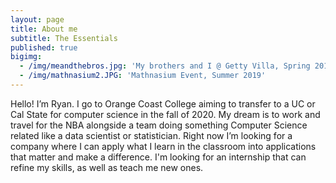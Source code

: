 ```yaml
---
layout: page
title: About me
subtitle: The Essentials
published: true
bigimg:
  - /img/meandthebros.jpg: 'My brothers and I @ Getty Villa, Spring 2019'
  - /img/mathnasium2.JPG: 'Mathnasium Event, Summer 2019'
---
```





Hello! I’m Ryan. I go to Orange Coast College aiming to transfer to a UC or Cal State for computer science in the fall of 2020. My dream is to work and travel for the NBA alongside a team doing something Computer Science related like a data scientist or statistician. Right now I’m looking for a company where I can apply what I learn in the classroom into applications that matter and make a difference. I'm looking for an internship that can refine my skills, as well as teach me new ones.
